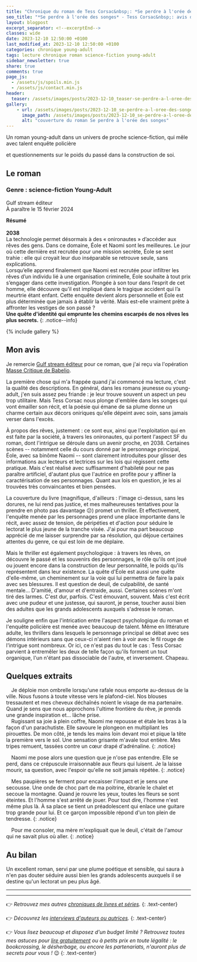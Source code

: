 ```yaml
---
title: "Chronique du roman de Tess Corsac&nbsp;: *Se perdre à l'orée des songes*"
seo_title: "*Se perdre à l'orée des songes* - Tess Corsac&nbsp;: avis de lecture"
layout: blogpost
excerpt_separator: <!--excerptEnd-->
classes: wide
date: 2023-12-10 12:50:00 +0100
last_modified_at: 2023-12-10 12:50:00 +0100
categories: chronique young-adult
tags: lecture chronique roman science-fiction young-adult
sidebar_newsletter: true
share: true
comments: true
page_js:
  - /assets/js/spoils.min.js
  - /assets/js/contact.min.js
header:
  teaser: /assets/images/posts/2023-12-10_teaser-se-perdre-a-l-oree-des-songes.webp
gallery:
    - url: /assets/images/posts/2023-12-10_se-perdre-a-l-oree-des-songes-cover.webp
      image_path: /assets/images/posts/2023-12-10_se-perdre-a-l-oree-des-songes-cover.webp
      alt: "couverture du roman Se perdre à l'orée des songes"
---
```


Un roman young-adult dans un univers de proche science-fiction, qui mêle avec talent enquête policière
<!--excerptEnd-->
et questionnements sur le poids du passé dans la construction de soi.


<span class="fa fa-star rating_checked"></span>
<span class="fa fa-star rating_checked"></span>
<span class="fa fa-star rating_checked"></span>
<span class="fa fa-star rating_checked"></span>
<span class="fa fa-star rating_checked"></span>

## Le roman

### Genre&nbsp;: science-fiction Young-Adult

Gulf stream éditeur<br />
À paraître le 15 février 2024

**Résumé**<br /><br />
**2038**<br />
La technologie permet désormais à des «&nbsp;onironautes&nbsp;» d’accéder aux rêves des gens. Dans ce domaine, Éole et Naomi sont les meilleures. Le jour où cette dernière est recrutée pour une mission secrète, Éole se sent trahie&nbsp;: elle qui croyait leur duo inséparable se retrouve seule, sans explications.<br />
Lorsqu’elle apprend finalement que Naomi est recrutée pour infiltrer les rêves d’un individu lié à une organisation criminelle, Éole souhaite à tout prix s’engager dans cette investigation. Plongée à son tour dans l’esprit de cet homme, elle découvre qu’il est impliqué dans le tragique accident qui l’a meurtrie étant enfant. Cette enquête devient alors personnelle et Éole est plus déterminée que jamais à établir la vérité. Mais est-elle vraiment prête à affronter les vestiges de son passé&nbsp;?<br />
**Une quête d'identité qui emprunte les chemins escarpés de nos rêves les plus secrets.**
{: .notice--info}

{% include gallery %}


## Mon avis

Je remercie <a href="https://gulfstream.fr/" target="_blank">Gulf stream éditeur</a> pour ce roman, que j'ai reçu via l'opération <a href="https://www.babelio.com/massecritique.php" target="_blank">Masse Critique de Babelio</a>.

La première chose qui m'a frappée quand j'ai commencé ma lecture, c'est la qualité des descriptions.
En général, dans les romans jeunesse ou young-adult, j'en suis assez peu friande&nbsp;: je leur trouve souvent un aspect un peu trop utilitaire.
Mais Tess Corsac nous plonge d'emblée dans les songes qui vont émailler son récit, et la poésie qui émane de sa plume 
donne un charme certain aux décors oniriques qu'elle dépeint avec soin, sans jamais verser dans l'excès.

À propos des rêves, justement&nbsp;: ce sont eux, ainsi que l'exploitation qui en est faite par la société, à travers les onironautes, qui portent l'aspect SF du roman, 
dont l'intrigue se déroule dans un avenir proche, en 2038. Certaines scènes -- notamment celle du cours donné par le personnage principal, Éole, avec sa binôme Naomi --
sont clairement introduites pour glisser des informations aux lecteurs et lectrices sur les lois qui régissent cette pratique. Mais c'est réalisé avec suffisamment
d'habileté pour ne pas paraître artificiel, d'autant plus que l'autrice en profite pour y affiner la caractérisation de ses personnages.
Quant aux lois en question, je les ai trouvées très convaincantes et bien pensées.

La couverture du livre (magnifique, d'ailleurs&nbsp;: l'image ci-dessus, sans les dorures, ne lui rend pas justice, et mes malheureuses tentatives pour la prendre en photo pas davantage 😕) promet un thriller. Et effectivement, l'enquête menée par les personnages prend une place importante dans le récit, avec assez de tension, de péripéties et d'action pour séduire le lectorat le plus jeune de la tranche visée. J'ai pour ma part beaucoup apprécié de me laisser surprendre par sa résolution, qui déjoue certaines attentes du genre, ce qui est loin de me déplaire.

Mais le thriller est également psychologique&nbsp;: à travers les rêves, on découvre le passé et les souvenirs des personnages, le rôle qu'ils ont joué ou jouent encore dans la construction de leur personnalité, le poids qu'ils représentent dans leur existence. La quête d'Éole est aussi une quête d'elle-même, un cheminement sur la voie qui lui permettra de faire la paix avec ses blessures. Il est question de deuil, de culpabilité, de santé mentale&hellip; D'amitié, d'amour et d'entraide, aussi. Certaines scènes m'ont tiré des larmes. C'est dur, parfois. C'est émouvant, souvent. Mais c'est écrit avec une pudeur et une justesse, qui sauront, je pense, toucher aussi bien des adultes que les grands adolescents auxquels s'adresse le roman.

Je souligne enfin que l'intrication entre l'aspect psychologique du roman et l'enquête policière est menée avec beaucoup de talent. Même en littérature adulte, les thrillers dans lesquels le personnage principal se débat avec ses démons intérieurs sans que ceux-ci n'aient rien à voir avec le fil rouge de l'intrigue sont nombreux. Or ici, ce n'est pas du tout le cas&nbsp;: Tess Corsac parvient à entremêler les deux de telle façon qu'ils forment un tout organique, l'un n'étant pas dissociable de l'autre, et inversement. Chapeau.



## Quelques extraits

<span style="margin-left: 1em;"></span>Je déploie mon ombrelle lorsqu'une rafale nous emporte au-dessus de la ville. Nous fusons à toute vitesse vers le plafond-ciel. Nos blouses tressautent et mes cheveux déchaînés noient le visage de ma partenaire. Quand je sens que nous approchons l'ultime frontière du rêve, je prends une grande inspiration et&hellip; lâche prise.<br />
<span style="margin-left: 1em;"></span>Rugissant sa joie à plein coffre, Naomi me repousse et étale les bras à la façon d'un parachutiste. Elle savoure le plongeon en multipliant les pirouettes. De mon côté, je tends les mains loin devant moi et pique la tête la première vers le sol. Une sensation grisante m'avale tout entière. Mes tripes remuent, tassées contre un c&oelig;ur drapé d'adrénaline.
{: .notice}

<span style="margin-left: 1em;"></span>Naomi me pose alors une question que je n'ose pas entendre. Elle se perd, dans ce crépuscule irraisonnable aux fleurs qui luisent. Je la laisse mourir, sa question, avec l'espoir qu'elle ne soit jamais répétée.
{: .notice}

<span style="margin-left: 1em;"></span>Mes paupières se ferment pour encaisser l'impact et je sens une secousse. Une onde de choc part de ma poitrine, ébranle le chalet et secoue la montagne. Quand je rouvre les yeux, toutes les fleurs se sont éteintes. Et l'homme s'est arrêté de jouer. Pour tout dire, l'homme n'est même plus là. À sa place se tient un préadolescent qui enlace une guitare trop grande pour lui. Et ce garçon impossible répond d'un ton plein de tendresse.
{: .notice}

<span style="margin-left: 1em;"></span>Pour me consoler, ma mère m'expliquait que le deuil, c'était de l'amour qui ne savait plus où aller.
{: .notice}


## Au bilan

Un excellent roman, servi par une plume poétique et sensible, qui saura à n'en pas douter séduire aussi bien les grands adolescents auxquels il se destine qu'un lectorat un peu plus âgé.

---
---
👉 *Retrouvez mes autres [chroniques de livres et séries](/blog/tags#chronique).*
{: .text-center}

👉 *Découvrez les [interviews d'auteurs ou autrices](/blog/tags#interview).*
{: .text-center}

👉 *Vous lisez beaucoup et disposez d'un budget limité&nbsp;? Retrouvez toutes mes astuces pour [lire gratuitement](/lecture/2022/08/22/lire-gratuitement.html) ou à petits prix en toute légalité&nbsp;: le bookcrossing, le désherbage, ou encore les partenariats, n'auront plus de secrets pour vous&nbsp;!* 😉
{: .text-center}